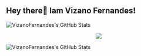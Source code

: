 ## Hey there👋 Iam Vizano Fernandes!

<!--
**VizanoFernandes/VizanoFernandes** is a ✨ _special_ ✨ repository because its `README.md` (this file) appears on your GitHub profile.

Here are some ideas to get you started:

- 🔭 I’m currently working on ...
- 🌱 I’m currently learning ...
- 👯 I’m looking to collaborate on ...
- 🤔 I’m looking for help with ...
- 💬 Ask me about ...
- 📫 How to reach me: ...
- 😄 Pronouns: ...
- ⚡ Fun fact: ...
-->

<img src="https://github-readme-stats.vercel.app/api?username=VizanoFernandes&theme=vue-dark&show_icons=true&hide_border=true&count_private=true" alt="VizanoFernandes's GitHub Stats" />

<p align="center">
  <a href="https://skillicons.dev">
    <img src="https://skillicons.dev/icons?i=html,css,js,py,pycharm,mysql,php,vscode,visualstudio,ps,blender,robloxstudio,replit"/>
  </a>
</p>

<img src="https://github-readme-stats.vercel.app/api/top-langs/?username=VizanoFernandes&theme=vue-dark&show_icons=true&hide_border=true&layout=compact" alt="VizanoFernandes's GitHub Stats" />




